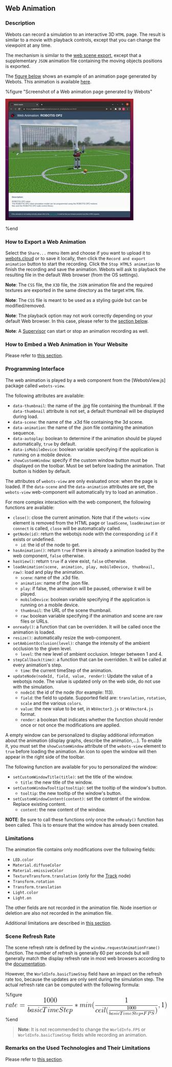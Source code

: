## Web Animation

### Description

Webots can record a simulation to an interactive 3D `HTML` page.
The result is similar to a movie with playback controls, except that you can change the viewpoint at any time.

The mechanism is similar to the [web scene export](web-scene.md), except that a supplementary `JSON` animation file containing the moving objects positions is exported.

The [figure below](#screenshot-of-a-web-animation-page-generated-by-webots) shows an example of an animation page generated by Webots. This animation is available [here](https://cyberbotics.com/animations/soccer_example/soccer.html).

%figure "Screenshot of a Web animation page generated by Webots"

![web-animation.png](images/web-animation.thumbnail.jpg)

%end

### How to Export a Web Animation

Select the `Share...` menu item and choose if you want to upload it to [webots.cloud](https://webots.cloud) or to save it locally, then click the `Record and export animation` button to start the recording.
Click the `Stop HTML5 animation` to finish the recording and save the animation.
Webots will ask to playback the resulting file in the default Web browser (from the OS settings).

**Note**: The `CSS` file, the `X3D` file, the `JSON` animation file and the required textures are exported in the same directory as the target `HTML` file.

**Note**: The `CSS` file is meant to be used as a styling guide but can be modified/removed.

**Note**: The playback option may not work correctly depending on your default Web browser.
In this case, please refer to the [section below](#remarks-on-the-used-technologies-and-their-limitations).

**Note**: A [Supervisor](supervisor-programming.md) can start or stop an animation recording as well.

### How to Embed a Web Animation in Your Website

Please refer to [this section](web-scene.md#how-to-embed-a-web-scene-in-your-website).

### Programming Interface

The web animation is played by a web component from the [WebotsView.js] package called `webots-view`.

The following attributes are available:
* `data-thumbnail`: the name of the .jpg file containing the thumbnail. If the `data-thumbnail` attribute is not set, a default thumbnail will be displayed during load.
* `data-scene`: the name of the .x3d file containing the 3d scene.
* `data-animation`: the name of the .json file containing the animation sequence.
* `data-autoplay`: boolean to determine if the animation should be played automatically, `true` by default.
* `data-isMobileDevice`: boolean variable specifying if the application is running on a mobile device.
* `showCustomWindow`: specify if the custom window button must be displayed on the toolbar. Must be set before loading the animation. That button is hidden by default.

The attributes of `webots-view` are only evaluated once: when the page is loaded. If the `data-scene` and the `data-animation` attributes are set, the `webots-view` web-component will automatically try to load an animation .

For more complex interaction with the web component, the following functions are available:
* `close()`: close the current animation. Note that if the `webots-view` element is removed from the HTML page or `loadScene`, `loadAnimation` or `connect` is called, `close` will be automatically called.
* `getNode(id)`: return the webotsjs node with the corresponding `id` if it exists or undefined.
  * `id`: the id of the node to get.
* `hasAnimation()`: return `true` if there is already a animation loaded by the web component, `false` otherwise.
* `hasView()`: return `true` if a view exist, `false` otherwise.
* `loadAnimation(scene, animation, play, mobileDevice, thumbnail, raw)`: load and play the animation.
  * `scene`: name of the .x3d file.
  * `animation`: name of the .json file.
  * `play`: if false, the animation will be paused, otherwise it will be played.
  * `mobileDevice`: boolean variable specifying if the application is running on a mobile device.
  * `thumbnail`: the URL of the scene thumbnail.
  * `raw`: boolean variable specifying if the animation and scene are raw files or URLs.
* `onready()`: a function that can be overridden. It will be called once the animation is loaded.
* `resize()`: automatically resize the web-component.
* `setAmbientOcclusion(level)`: change the intensity of the ambient occlusion to the given level.
    * `level`: the new level of ambient occlusion. Integer between 1 and 4.
* `stepCallback(time)`: a function that can be overridden. It will be called at every animation's step.
  * `time`: the current timeStep of the animation.
* `updateNode(nodeId, field, value, render)`: Update the value of a webotsjs node. The value is updated only on the web side, do not use with the simulation.
  * `nodeId`: the id of the node (for example: 113).
  * `field`: the field to update. Supported field are: `translation`, `rotation`, `scale` and the various `colors`.
  * `value`: the new value to be set, in `WbVector3.js` or `WbVector4.js` format.
  * `render`: a boolean that indicates whether the function should render once or not once the modifications are applied.

A empty window can be personalized to display additional information about the animation (display graphs, describe the animation,...).
To enable it, you must set the `showCustomWindow` attribute of the `webots-view` element to `true` before loading the animation.
An icon to open the window will then appear in the right side of the toolbar.

The following function are available for you to personalized the window:
* `setCustomWindowTitle(title)`: set the title of the window.
  * `title`: the new title of the window.
* `setCustomWindowTooltip(tooltip)`: set the tooltip of the window's button.
  * `tooltip`: the new tooltip of the window's button.
* `setCustomWindowContent(content)`: set the content of the window. Replace existing content.
  * `content`: the new content of the window.

**NOTE**: Be sure to call these functions only once the `onReady()` function has been called. This is to ensure that the window has already been created.

### Limitations

The animation file contains only modifications over the following fields:
- `LED.color`
- `Material.diffuseColor`
- `Material.emissiveColor`
- `TextureTransform.translation` (only for the [Track](../reference/track.md) node)
- `Transform.rotation`
- `Transform.translation`
- `Light.color`
- `Light.on`

The other fields are not recorded in the animation file.
Node insertion or deletion are also not recorded in the animation file.

Additional limitations are described in [this section](web-scene.md#limitations).

### Scene Refresh Rate

The scene refresh rate is defined by the `window.requestAnimationFrame()` function. The number of refresh is generally 60 per seconds but will generally match the display refresh rate in most web browsers according to the [documentation](https://developer.mozilla.org/en-US/docs/Web/API/Window/requestAnimationFrame).

However, the `WorldInfo.basicTimeStep` field have an impact on the refresh rate too, because the updates are only sent during the simulation step.
The actual refresh rate can be computed with the following formula:

%figure
![animation_refresh_rate_formula.png](images/animation_refresh_rate_formula.png)
%end

> **Note**: It is not recommended to change the `WorldInfo.FPS` or `WorldInfo.basicTimeStep` fields while recording an animation.

### Remarks on the Used Technologies and Their Limitations

Please refer to [this section](web-scene.md#remarks-on-the-used-technologies-and-their-limitations).
